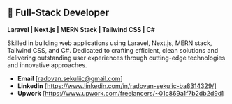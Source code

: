 ## 🚀 Full-Stack Developer

**Laravel | Next.js | MERN Stack | Tailwind CSS | C#**

Skilled in building web applications using Laravel, Next.js, MERN stack, Tailwind CSS, and C#. Dedicated to crafting efficient, clean solutions and delivering outstanding user experiences through cutting-edge technologies and innovative approaches.

- **Email** [radovan.sekuliic@gmail.com]
- **Linkedin** [https://www.linkedin.com/in/radovan-sekulic-ba8314329/]
- **Upwork** [https://www.upwork.com/freelancers/~01c869a1f7b2db2d9d]
